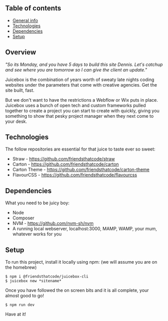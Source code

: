## Table of contents
* [General info](#general-info)
* [Technologies](#technologies)
* [Dependencies](#dependencies)
* [Setup](#setup)

## Overview

*"So its Monday, and you have 5 days to build this site Dennis. Let's catchup and see where you are tomorrow so I can give the client an update."*

Juicebox is the combination of years worth of sweaty late nights coding websites under the parameters that come with creative agencies. Get the site built, fast.

But we don't want to have the restrictions a Webflow or Wix puts in place. Juicebox uses a bunch of open tech and custom frameworks pulled together to create a project you can start to create with quickly, giving you something to show that pesky project manager when they next come to your desk.
	
## Technologies
The follow repositories are essential for that juice to taste ever so sweet:
* Straw - https://github.com/friendsthatcode/straw
* Carton - https://github.com/friendsthatcode/carton
* Carton Theme - https://github.com/friendsthatcode/carton-theme
* FlavourCSS - https://github.com/friendsthatcode/flavourcss

## Dependencies
What you need to be juicy boy:
* Node
* Composer
* NVM - https://github.com/nvm-sh/nvm
* A running local webserver, localhost:3000, MAMP, WAMP, your mum, whatever works for you

## Setup
To run this project, install it locally using npm: (we will assume you are on the homebrew)

```
$ npm i @friendsthatcode/juicebox-cli
$ juicebox new *sitename*
```
Once you have followed the on screen bits and it is all complete, your almost good to go!

```
$ npm run dev
```
Have at it!